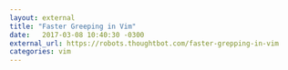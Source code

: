 ```yaml
---
layout: external
title: "Faster Greeping in Vim"
date:   2017-03-08 10:40:30 -0300
external_url: https://robots.thoughtbot.com/faster-grepping-in-vim
categories: vim
---
```

